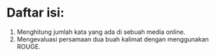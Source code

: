 # Daftar isi:

1. Menghitung jumlah kata yang ada di sebuah media online.
2. Mengevaluasi persamaan dua buah kalimat dengan menggunakan ROUGE.
